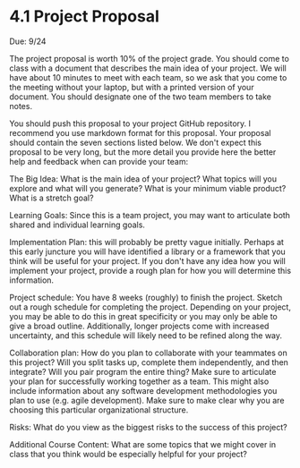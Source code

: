 # 4.1 Project Proposal
Due: 9/24

The project proposal is worth 10% of the project grade.
You should come to class with a document that describes the main idea of your project. We will have about 10 minutes to meet with each team, so we ask that you come to the meeting without your laptop, but with a printed version of your document. You should designate one of the two team members to take notes.

You should push this proposal to your project GitHub repository. I recommend you use markdown format for this proposal. Your proposal should contain the seven sections listed below. We don't expect this proposal to be very long, but the more detail you provide here the better help and feedback when can provide your team:

The Big Idea: What is the main idea of your project? What topics will you explore and what will you generate? What is your minimum viable product? What is a stretch goal?

Learning Goals: Since this is a team project, you may want to articulate both shared and individual learning goals.

Implementation Plan: this will probably be pretty vague initially. Perhaps at this early juncture you will have identified a library or a framework that you think will be useful for your project. If you don't have any idea how you will implement your project, provide a rough plan for how you will determine this information.

Project schedule: You have 8 weeks (roughly) to finish the project. Sketch out a rough schedule for completing the project. Depending on your project, you may be able to do this in great specificity or you may only be able to give a broad outline. Additionally, longer projects come with increased uncertainty, and this schedule will likely need to be refined along the way.

Collaboration plan: How do you plan to collaborate with your teammates on this project? Will you split tasks up, complete them independently, and then integrate? Will you pair program the entire thing? Make sure to articulate your plan for successfully working together as a team. This might also include information about any software development methodologies you plan to use (e.g. agile development). Make sure to make clear why you are choosing this particular organizational structure.

Risks: What do you view as the biggest risks to the success of this project?

Additional Course Content: What are some topics that we might cover in class that you think would be especially helpful for your project?